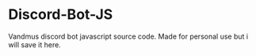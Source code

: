 # Discord-Bot-JS
Vandmus discord bot javascript source code. Made for personal use but i will save it here.
